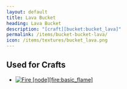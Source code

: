 ```yaml
---
layout: default
title: Lava Bucket
heading: Lava Bucket
description: "[craft][bucket:bucket_lava]"
permalink: /items/bucket-bucket-lava/
icon: /items/textures/bucket_lava.png
---
```



## Used for Crafts

<ul class="list-items">
    <li><a href="{{site.baseurl}}/items/fire-basic-flame/"><img src="{{site.baseurl}}/assets/img/items/itemcubes/fire_basic_flame.png" data-toggle="tooltip" title="Fire [node][fire:basic_flame]"></a></li>
</ul>